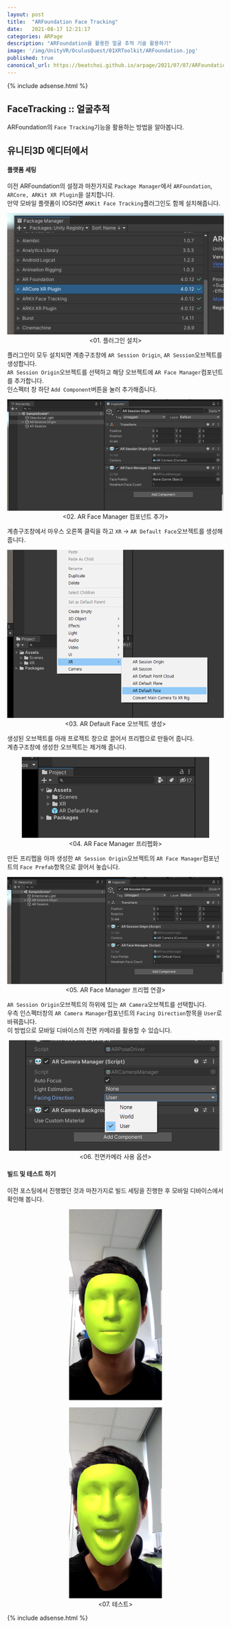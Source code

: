 ```yaml
---
layout: post
title:  "ARFoundation Face Tracking"
date:   2021-08-17 12:21:17
categories: ARPage
description: "ARFoundation을 활용한 얼굴 추적 기술 활용하기"
image: '/img/UnityVR/OculusQuest/01XRToolkit/ARFoundation.jpg'
published: true
canonical_url: https://beatchoi.github.io/arpage/2021/07/07/ARFoundationQRCodeReader2/
---
```


  {% include adsense.html %}
  
## FaceTracking :: 얼굴추적
ARFoundation의 `Face Tracking`기능을 활용하는 방법을 알아봅니다.  
  
  
## 유니티3D 에디터에서  
#### 플랫폼 세팅  
  
이전 ARFoundation의 설정과 마찬가지로 `Package Manager`에서 `ARFoundation`, `ARCore, ARKit XR Plugin`을 설치합니다.  
만약 모바일 플랫폼이 IOS라면 `ARKit Face Tracking`플러그인도 함께 설치해줍니다.  
  
<p align="center"><img src="/img/UnityAR/ARFoundation/FaceTracking/1.PNG"><br/>
<01. 플러그인 설치></p> 
  
  
플러그인이 모두 설치되면 계층구조창에 `AR Session Origin`, `AR Session`오브젝트를 생성합니다.  
`AR Session Origin`오브젝트를 선택하고 해당 오브젝트에 `AR Face Manager`컴포넌트를 추가합니다.  
인스펙터 창 하단 `Add Component`버튼을 눌러 추가해줍니다.  
  
<p align="center"><img src="/img/UnityAR/ARFoundation/FaceTracking/2.PNG"><br/>
<02. AR Face Manager 컴포넌트 추가></p> 
  
  
계층구조창에서 마우스 오른쪽 클릭을 하고 `XR` -> `AR Default Face`오브젝트를 생성해 줍니다.  
  
<p align="center"><img src="/img/UnityAR/ARFoundation/FaceTracking/3.PNG"><br/>
<03. AR Default Face 오브젝트 생성></p> 
  
  
생성된 오브젝트를 아래 프로젝트 창으로 끌어서 프리펩으로 만들어 줍니다.  
계층구조창에 생성한 오브젝트는 제거해 줍니다.  
  
<p align="center"><img src="/img/UnityAR/ARFoundation/FaceTracking/4.PNG"><br/>
<04. AR Face Manager 프리펩화></p> 
  
  
만든 프리펩을 아까 생성한 `AR Session Origin`오브젝트의 `AR Face Manager`컴포넌트의 `Face Prefab`항목으로 끌어서 놓습니다.  
  
<p align="center"><img src="/img/UnityAR/ARFoundation/FaceTracking/5.PNG"><br/>
<05. AR Face Manager 프리펩 연결></p>   
  
  
`AR Session Origin`오브젝트의 하위에 있는 `AR Camera`오브젝트를 선택합니다.  
우측 인스펙터창의 `AR Camera Manager`컴포넌트의 `Facing Direction`항목을 `User`로 바꿔줍니다.  
이 방법으로 모바일 디바이스의 전면 카메라를 활용할 수 있습니다.  
  
<p align="center"><img src="/img/UnityAR/ARFoundation/FaceTracking/6.PNG"><br/>
<06. 전면카메라 사용 옵션></p> 
  
  
#### 빌드 및 테스트 하기
  
이전 포스팅에서 진행했던 것과 마찬가지로 빌드 세팅을 진행한 후 모바일 디바이스에서 확인해 봅니다.  

<p align="center"><img src="/img/UnityAR/ARFoundation/FaceTracking/7.jpg" height="444px" width="216px"> 
<p align="center"><img src="/img/UnityAR/ARFoundation/FaceTracking/8.jpg" height="444px" width="216px"><br/>
<07. 테스트></p> 
  

  
  {% include adsense.html %}
  
  
